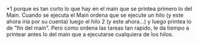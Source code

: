 *1 porque es tan corto lo que hay en el main que se printea primero lo del Main.
Cuando se ejecuta el Main ordena que se ejecute un hilo (y este ahora iria por su cuenta)
luego el hilo 2 (y este ahora...) y luego printea lo de "fin del main". Pero como
ordena las tareas tan rapido, le da tiempo a printear antes lo del main que a ejecutarse 
cualquiera de los hilos. 
